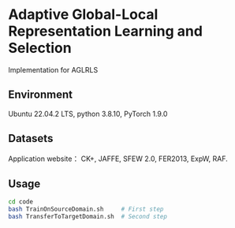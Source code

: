 # Adaptive Global-Local Representation Learning and Selection
Implementation for AGLRLS
## Environment
Ubuntu 22.04.2 LTS, python 3.8.10, PyTorch 1.9.0
## Datasets
Application website： CK+, JAFFE, SFEW 2.0, FER2013, ExpW, RAF.
## Usage
```bash
cd code
bash TrainOnSourceDomain.sh     # First step
bash TransferToTargetDomain.sh  # Second step
```
